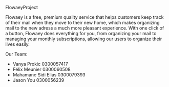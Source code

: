 ﻿FlowaeyProject

Flowaey is a free, premium quality service that helps customers keep track of 
their mail when they move to their new home, which makes organizing mail to the 
new adress a much more pleasant experience. With one click of a button, Flowaey 
does everything for you, from organizing your mail to managing your monthly 
subscriptions, allowing our users to organize their lives easily.


Our Team:
- Vanya Prokic 0300057417
- Félix Meunier 0300060508
- Mahamane Sidi Elias 0300079393
- Jason You 0300056239